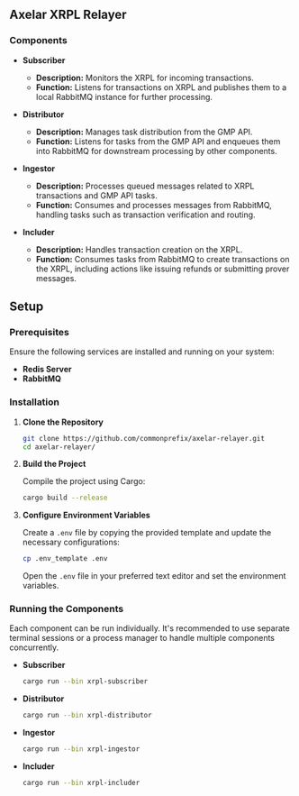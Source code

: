 ## Axelar XRPL Relayer

### Components
- **Subscriber**
  - **Description:** Monitors the XRPL for incoming transactions.
  - **Function:** Listens for transactions on XRPL and publishes them to a local RabbitMQ instance for further processing.
  
- **Distributor**
  - **Description:** Manages task distribution from the GMP API.
  - **Function:** Listens for tasks from the GMP API and enqueues them into RabbitMQ for downstream processing by other components.
  
- **Ingestor**
  - **Description:** Processes queued messages related to XRPL transactions and GMP API tasks.
  - **Function:** Consumes and processes messages from RabbitMQ, handling tasks such as transaction verification and routing.
  
- **Includer**
  - **Description:** Handles transaction creation on the XRPL.
  - **Function:** Consumes tasks from RabbitMQ to create transactions on the XRPL, including actions like issuing refunds or submitting prover messages.

## Setup

### Prerequisites

Ensure the following services are installed and running on your system:
- **Redis Server**  
- **RabbitMQ**

### Installation

1. **Clone the Repository**

    ```bash
    git clone https://github.com/commonprefix/axelar-relayer.git
    cd axelar-relayer/
    ```

2. **Build the Project**

    Compile the project using Cargo:

    ```bash
    cargo build --release
    ```

3. **Configure Environment Variables**

    Create a `.env` file by copying the provided template and update the necessary configurations:

    ```bash
    cp .env_template .env
    ```

    Open the `.env` file in your preferred text editor and set the environment variables.


### Running the Components

Each component can be run individually. It's recommended to use separate terminal sessions or a process manager to handle multiple components concurrently.

- **Subscriber**

    ```bash
    cargo run --bin xrpl-subscriber
    ```

- **Distributor**

    ```bash
    cargo run --bin xrpl-distributor
    ```

- **Ingestor**

    ```bash
    cargo run --bin xrpl-ingestor
    ```

- **Includer**

    ```bash
    cargo run --bin xrpl-includer
    ```
